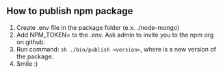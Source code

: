 ## How to publish npm package

1. Create .env file in the package folder (e.x. ./node-mongo)
2. Add NPM_TOKEN=<token> to the .env. Ask admin to invite you to the npm org on github.
3. Run command: `sh ./bin/publish <version>`, where <version> is a new version of the package.
4. Smile :) 
